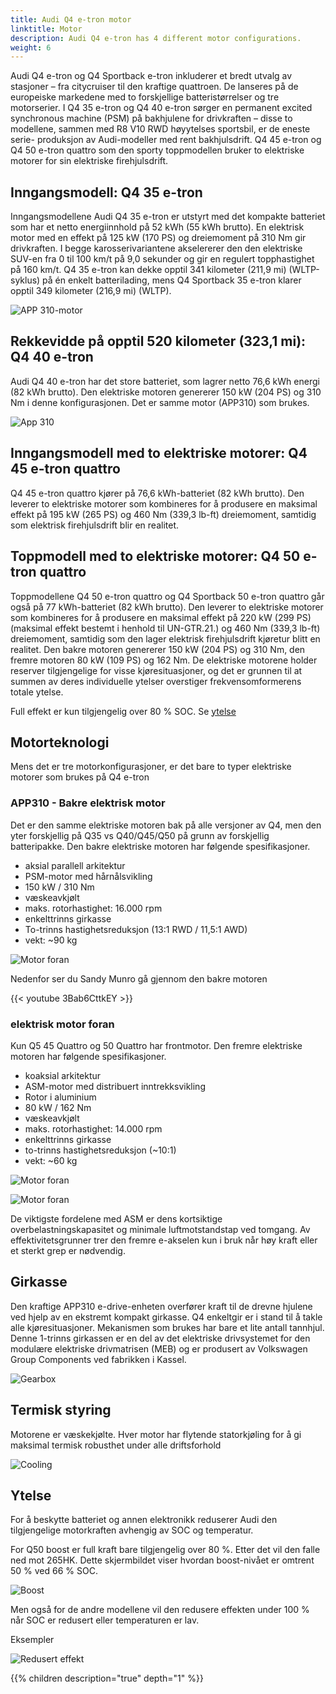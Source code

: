 ```yaml
---
title: Audi Q4 e-tron motor
linktitle: Motor
description: Audi Q4 e-tron has 4 different motor configurations.
weight: 6
---
```

Audi Q4 e-tron og Q4 Sportback e-tron inkluderer et bredt utvalg av stasjoner – fra citycruiser til den kraftige quattroen. De lanseres på de europeiske markedene med to forskjellige batteristørrelser og tre motorserier. I Q4 35 e-tron og Q4 40 e-tron sørger en permanent excited synchronous machine (PSM) på bakhjulene for drivkraften – disse to modellene, sammen med R8 V10 RWD høyytelses sportsbil, er de eneste serie- produksjon av Audi-modeller med rent bakhjulsdrift. Q4 45 e-tron og Q4 50 e-tron quattro som den sporty toppmodellen bruker to elektriske motorer for sin elektriske firehjulsdrift.

## Inngangsmodell: Q4 35 e-tron

Inngangsmodellene Audi Q4 35 e-tron er utstyrt med det kompakte batteriet som har et netto energiinnhold på 52 kWh (55 kWh brutto). En elektrisk motor med en effekt på 125 kW (170 PS) og
dreiemoment på 310 Nm gir drivkraften. I begge karosserivariantene akselererer den den elektriske SUV-en fra 0 til 100 km/t på 9,0 sekunder og gir en regulert topphastighet på 160 km/t.
Q4 35 e-tron kan dekke opptil 341 kilometer (211,9 mi) (WLTP-syklus) på én enkelt batterilading, mens Q4 Sportback 35 e-tron klarer opptil 349 kilometer (216,9 mi) (WLTP).

![APP 310-motor](app310b.jpg "APP 310-motor")

## Rekkevidde på opptil 520 kilometer (323,1 mi): Q4 40 e-tron

Audi Q4 40 e-tron har det store batteriet, som lagrer netto 76,6 kWh energi (82 kWh brutto).
Den elektriske motoren genererer 150 kW (204 PS) og 310 Nm i denne konfigurasjonen. Det er samme motor (APP310) som brukes.

![App 310](app310bag.jpg "APP 310-motoren er så liten at den får plass i en pose")

## Inngangsmodell med to elektriske motorer: Q4 45 e-tron quattro

Q4 45 e-tron quattro kjører på 76,6 kWh-batteriet (82 kWh brutto). Den leverer to elektriske motorer som kombineres for å produsere en maksimal effekt på 195 kW (265 PS) og 460 Nm (339,3 lb-ft) dreiemoment, samtidig som elektrisk firehjulsdrift blir en realitet.

## Toppmodell med to elektriske motorer: Q4 50 e-tron quattro

Toppmodellene Q4 50 e-tron quattro og Q4 Sportback 50 e-tron quattro går også på 77 kWh-batteriet (82 kWh brutto). Den leverer to elektriske motorer som kombineres for å produsere en maksimal effekt på 220 kW (299 PS) (maksimal effekt bestemt i henhold til UN-GTR.21.) og 460 Nm (339,3 lb-ft) dreiemoment, samtidig som den lager elektrisk firehjulsdrift kjøretur blitt en realitet. Den bakre motoren genererer 150 kW (204 PS) og 310 Nm, den fremre motoren 80 kW (109 PS) og 162 Nm. De elektriske motorene holder reserver tilgjengelige for visse kjøresituasjoner, og det er grunnen til at summen av deres individuelle ytelser overstiger frekvensomformerens totale ytelse.

Full effekt er kun tilgjengelig over 80 % SOC. Se [ytelse](#ytelse)

## Motorteknologi

Mens det er tre motorkonfigurasjoner, er det bare to typer elektriske motorer som brukes på Q4 e-tron

### APP310 - Bakre elektrisk motor

Det er den samme elektriske motoren bak på alle versjoner av Q4, men den yter forskjellig
på Q35 vs Q40/Q45/Q50 på grunn av forskjellig batteripakke. Den bakre elektriske motoren har følgende spesifikasjoner.

- aksial parallell arkitektur
- PSM-motor med hårnålsvikling
- 150 kW / 310 Nm
- væskeavkjølt
- maks. rotorhastighet: 16.000 rpm
- enkelttrinns girkasse
- To-trinns hastighetsreduksjon (13:1 RWD / 11,5:1 AWD)
- vekt: ~90 kg

![Motor foran](rearmotor_1.jpg "Elektrisk motor bak")

Nedenfor ser du Sandy Munro gå gjennom den bakre motoren

{{< youtube 3Bab6CttkEY >}}


### elektrisk motor foran

Kun Q5 45 Quattro og 50 Quattro har frontmotor. Den fremre elektriske motoren har følgende spesifikasjoner.

- koaksial arkitektur
- ASM-motor med distribuert inntrekksvikling
- Rotor i aluminium
- 80 kW / 162 Nm
- væskeavkjølt
- maks. rotorhastighet: 14.000 rpm
- enkelttrinns girkasse
- to-trinns hastighetsreduksjon (~10:1)
- vekt: ~60 kg

![Motor foran](frontmotor_1.jpg "Elektrisk motor foran")

![Motor foran](frontmotor_2.jpg "Elektrisk motor foran")

De viktigste fordelene med ASM er dens kortsiktige overbelastningskapasitet og minimale luftmotstandstap ved tomgang. Av effektivitetsgrunner trer den fremre e-akselen kun i bruk når høy kraft eller et sterkt grep er nødvendig.

## Girkasse

Den kraftige APP310 e-drive-enheten overfører kraft til de drevne hjulene ved hjelp av en ekstremt kompakt girkasse. Q4 enkeltgir er i stand til å takle alle kjøresituasjoner. Mekanismen som brukes har bare et lite antall tannhjul. Denne 1-trinns girkassen er en del av det elektriske drivsystemet for den modulære elektriske drivmatrisen (MEB) og er produsert av Volkswagen Group Components ved fabrikken i Kassel.

![Gearbox](gearbox.jpg "APP310 gearbox")

## Termisk styring

Motorene er væskekjølte. Hver motor har flytende statorkjøling for å gi maksimal termisk robusthet under alle driftsforhold

![Cooling](cooling.jpg "Audi Q4 45/50 e-tron væskekjøling av front- og bakmotorer")

## Ytelse

For å beskytte batteriet og annen elektronikk reduserer Audi den tilgjengelige motorkraften avhengig av SOC og temperatur.

For Q50 boost er full kraft bare tilgjengelig over 80 %. Etter det vil den falle ned mot 265HK. Dette skjermbildet viser hvordan boost-nivået er omtrent 50 % ved 66 % SOC.

![Boost](boost.jpg "omtrent 50 % boost ved 66 % SOC")

Men også for de andre modellene vil den redusere effekten under 100 % når SOC er redusert eller temperaturen er lav.

Eksempler

![Redusert effekt](vc2.jpg "70 % strøm på 32 % SOC og 0,5 grader")

{{% children description="true" depth="1" %}}
